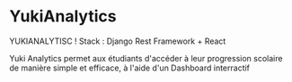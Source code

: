 # YukiAnalytics
YUKIANALYTISC ! 
Stack : Django Rest Framework + React


Yuki Analytics permet aux étudiants d'accéder à leur progression scolaire de manière simple et efficace, à l'aide d'un Dashboard interractif

